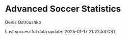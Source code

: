 # Advanced Soccer Statistics
Denis Ostroushko

<!-- gfm -->

Last successful data update: 2025-01-17 21:22:53 CST
